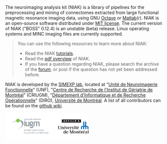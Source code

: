The neuroimaging analysis kit (NIAK) is a library of pipelines for the preprocessing and mining of connectomes extracted from large functional magnetic resonance imaging data, using GNU [Octave](http://www.gnu.org/software/octave/) or [Matlab](http://www.mathworks.com/)(r). NIAK is an open-source software distributed under [MIT license](http://opensource.org/licenses/MIT). The current version of NIAK ("BOSS" 0.12.4) is an unstable (beta) release. Linux operating systems and MINC imaging files are currently supported. 

> You can use the following resources to learn more about NIAK:
> * Read the NIAK [tutorials](niak_tutorials.html).
> * Read the [pdf overview](https://niak.googlecode.com/svn/user_guide/user_guide_0.6.5c/niak_user.pdf) of NIAK. 
> * If you have a question regarding NIAK, please search the archive of the [forum](http://www.nitrc.org/forum/forum.php?forum_id=1821), or post if the question has not yet been addressed before. 

NIAK is developed by the [SIMEXP lab](http://simexp-lab.org), located at "[Unité de Neuroimagerie Fonctionnelle](http://www.unf-montreal.ca/)" (UNF), "[Centre de Recherche de l'Institut de Gériatrie de Montréal](http://www.criugm.qc.ca/)" (CRIUGM), "[Département d'Informatique et de Recherche Opérationnelle](http://www.iro.umontreal.ca/)" (DIRO), [Université de Montréal](http://www.umontreal.ca/). A list of all contributors can be found on the [github wiki](https://github.com/SIMEXP/niak/wiki/NIAK-contributors).

![UDM and CRIUGM](logos_criugm_udm.png)

